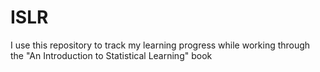 # ISLR
I use this repository to track my learning progress while working through the "An Introduction to Statistical Learning" book
